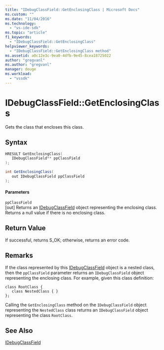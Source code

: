 ```yaml
---
title: "IDebugClassField::GetEnclosingClass | Microsoft Docs"
ms.custom: ""
ms.date: "11/04/2016"
ms.technology: 
  - "vs-ide-sdk"
ms.topic: "article"
f1_keywords: 
  - "IDebugClassField::GetEnclosingClass"
helpviewer_keywords: 
  - "IDebugClassField::GetEnclosingClass method"
ms.assetid: a0c12e3c-9ea0-4dfb-9e45-8cea18725022
author: "gregvanl"
ms.author: "gregvanl"
manager: douge
ms.workload: 
  - "vssdk"
---
```

# IDebugClassField::GetEnclosingClass
Gets the class that encloses this class.  
  
## Syntax  
  
```cpp  
HRESULT GetEnclosingClass(   
   IDebugClassField** ppClassField  
);  
```  
  
```csharp  
int GetEnclosingClass(  
   out IDebugClassField ppClassField  
);  
```  
  
#### Parameters  
 `ppClassField`  
 [out] Returns an [IDebugClassField](../../../extensibility/debugger/reference/idebugclassfield.md) object representing the enclosing class. Returns a null value if there is no enclosing class.  
  
## Return Value  
 If successful, returns S_OK; otherwise, returns an error code.  
  
## Remarks  
 If the class represented by this [IDebugClassField](../../../extensibility/debugger/reference/idebugclassfield.md) object is a nested class, then the `ppClassField` parameter returns an `IDebugClassField` object representing the enclosing class. For example, given this class definition:  
  
```  
class RootClass {  
   class NestedClass { }  
};  
```  
  
 Calling the `GetEnclosingClass` method on the `IDebugClassField` object representing the `NestedClass` class returns an `IDebugClassField` object representing the class `RootClass`.  
  
## See Also  
 [IDebugClassField](../../../extensibility/debugger/reference/idebugclassfield.md)
